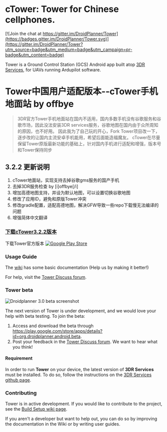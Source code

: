 
# cTower: Tower for Chinese cellphones.

[![Join the chat at https://gitter.im/DroidPlanner/Tower](https://badges.gitter.im/DroidPlanner/Tower.svg)](https://gitter.im/DroidPlanner/Tower?utm_source=badge&utm_medium=badge&utm_campaign=pr-badge&utm_content=badge)

Tower is a Ground Control Station (GCS) Android app built atop [3DR Services](https://github.com/dronekit/dronekit-android), for UAVs
running Ardupilot software.

# Tower中国用户适配版本--cTower手机地面站 by offbye

> 3DR官方Tower手机地面站在国内不适用，国内多数手机没有谷歌服务和谷歌市场，因此没法安装3DR services服务，谷歌地图在国内由于众所周知的原因，也不好用。
因此我为了自己玩的开心，Fork Tower项目改一下，逐步改的让国内主流安卓手机能用，希望后面能造福魔友。
cTower在尽量保留Tower原版最新功能的基础上，针对国内手机进行适配和增强，版本号和Tower保持同步

## 3.2.2 更新说明

 1. cTower地面站，实现支持去掉谷歌gms服务的国产手机
 2. 去掉3DR服务检查 by [i]offbye[/i] 
 3. 增加高德地图支持，并设为默认地图，可以设置切换谷歌地图
 4. 修改了应用ID，避免和原版Tower冲突
 5. 修改gradle配置，适配高德地图，解决GFW导致一些repo下载慢无法编译的问题
 6. 增强简体中文翻译
 
 ### [下载cTower3.2.2版本](http://o79096vir.bkt.clouddn.com/ctower/cTower-v3.2.2-release.apk)

下载Tower官方版本 [![Google Play Store](https://developer.android.com/images/brand/en_app_rgb_wo_45.png)](https://play.google.com/store/apps/details?id=org.droidplanner.android)

### Usage Guide

The [wiki](https://github.com/DroidPlanner/droidplanner/wiki) has some basic documentation (Help us by making it better!)

For help, visit the [Tower Discuss forum](http://discuss.ardupilot.org/c/ground-control-software/tower).

### Tower beta

![Droidplanner 3.0 beta screenshot](http://api.ning.com/files/qe5*yho6iFTs6PSl5XqUIDQ9TwN1-tU7Ni93QgCXyWp*zymrcfqPDH4*5ZagwrNcep7*6kr2vgdlccbwytoYqxHwbSDG5yJR/v3.2.1.flight.tablet.land.png)

The next version of Tower is under development, and we would love your help with beta testing. To join the beta:
 1. Access and download the beta through https://play.google.com/store/apps/details?id=org.droidplanner.android.beta.
 2. Post your feedback in the [Tower Discuss forum](http://discuss.ardupilot.org/c/ground-control-software/tower). We want to hear what you think!

#### Requirement
In order to run **Tower** on your device, the latest version of **3DR Services** must be installed.
To do so, follow the instructions on the [3DR Services github page](https://github.com/dronekit/dronekit-android).

### Contributing

Tower is in active development. If you would like to contribute to the project,
see the [Build Setup wiki page](https://github.com/DroidPlanner/Tower/wiki/Build-Setup).

If you aren't a developer but want to help out, you can do so by improving the documentation in the Wiki or by writing user guides.

